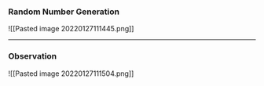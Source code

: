 ### Random Number Generation
![[Pasted image 20220127111445.png]]

---
### Observation
![[Pasted image 20220127111504.png]]